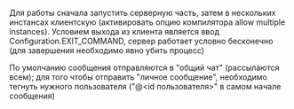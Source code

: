Для работы сначала запустить серверную часть, затем в нескольких инстансах клиентскую (активировать опцию компилятора allow multiple instances). Условием выхода из клиента является ввод Configuration.EXIT_COMMAND, сервер работает условно бесконечно (для завершения необходимо явно убить процесс)

По умолчанию сообщения отправляются в "общий чат" (рассылаются всем); для того чтобы отправить "личное сообщение", необходимо тегнуть нужного пользователя ("@<id пользователя>" в самом начале сообщения)
